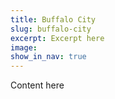 ```yaml
---
title: Buffalo City
slug: buffalo-city
excerpt: Excerpt here
image:
show_in_nav: true
---
```

Content here